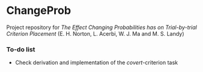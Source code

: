 # ChangeProb
Project repository for *The Effect Changing Probabilities has on Trial-by-trial Criterion Placement* 
(E. H. Norton, L. Acerbi, W. J. Ma and M. S. Landy)

### To-do list

- Check derivation and implementation of the *covert*-criterion task
